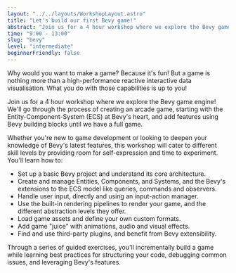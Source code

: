```yaml
---
layout: "../../layouts/WorkshopLayout.astro"
title: "Let's build our first Bevy game!"
abstract: "Join us for a 4 hour workshop where we explore the Bevy game engine! We'll go through the process of creating an arcade game, starting with the Entity-Component-System (ECS) at Bevy's heart, and add features using Bevy building blocks until we have a full game."
time: "9:00 - 13:00"
slug: "bevy"
level: "intermediate"
beginnerFriendly: false
---
```


Why would you want to make a game? Because it's fun! But a game is nothing more than a high-performance reactive interactive data visualisation. What you do with those capabilities is up to you!

Join us for a 4 hour workshop where we explore the Bevy game engine! We'll go through the process of creating an arcade game, starting with the Entity-Component-System (ECS) at Bevy's heart, and add features using Bevy building blocks until we have a full game.

Whether you're new to game development or looking to deepen your knowledge of Bevy's latest features, this workshop will cater to different skill levels by providing room for self-expression and time to experiment. You'll learn how to:

- Set up a basic Bevy project and understand its core architecture.
- Create and manage Entities, Components, and Systems, and the Bevy's extensions to the ECS model like queries, commands and observers.
- Handle user input, directly and using an input-action manager.
- Use the built-in rendering pipelines to render your game, and the different abstraction levels they offer.
- Load game assets and define your own custom formats.
- Add game "juice" with animations, audio and visual effects.
- Find and use third-party plugins, and benefit from Bevy extensibility.

Through a series of guided exercises, you'll incrementally build a game while learning best practices for structuring your code, debugging common issues, and leveraging Bevy's features.


